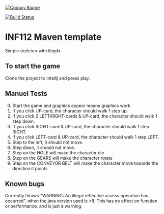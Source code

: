 [![Codacy Badge](https://api.codacy.com/project/badge/Grade/5c80f564765f4fd6a556adad72cfded7)](https://www.codacy.com/gh/inf112-v20/teen_titans?utm_source=github.com&amp;utm_medium=referral&amp;utm_content=inf112-v20/teen_titans&amp;utm_campaign=Badge_Grade)

[![Build Status](https://travis-ci.com/inf112-v20/teen_titans.svg?branch=master)](https://travis-ci.com/inf112-v20/teen_titans)

# INF112 Maven template 
Simple skeleton with libgdx. 

## To start the game
Clone the project to Intellij and press play.

## Manuel Tests
0. Start the game and graphics appear means graphics work.
1. If you click UP-card, the character should walk 1 step up.
2. If you click 2 LEFT/RIGHT-cards & UP-card, the character should walk 1 step down.
3. If you click RIGHT-card & UP-card, the character should walk 1 step RIGHT.
4. If you click LEFT-card & UP-card, the character should walk 1 step LEFT.
6. Step to the left, it should not move.
7. Step down, it should not move.
8. Step on the HOLE will make the character die
9. Step on the GEARS will make the character rotate
10. Step on the CONVEYOR BELT will make the character move towards the direction it points


## Known bugs
Currently throws "WARNING: An illegal reflective access operation has occurred", 
when the java version used is >8. This has no effect on function or performance, and is just a warning.







